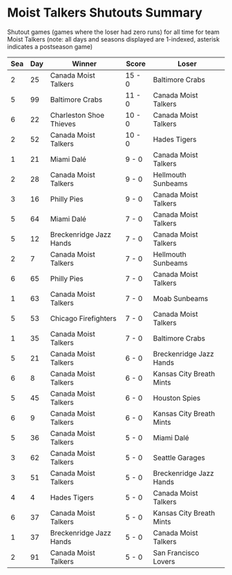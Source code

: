 # Moist Talkers Shutouts Summary



Shutout games (games where the loser had zero runs) for all time for team Moist Talkers (note: all days and seasons displayed are 1-indexed, asterisk indicates a postseason game)


| Sea | Day | Winner | Score | Loser | 
| ------ |------ |------ |------ |------ |
| 2 | 25 | Canada Moist Talkers | 15 - 0 | Baltimore Crabs | 
| 5 | 99 | Baltimore Crabs | 11 - 0 | Canada Moist Talkers | 
| 6 | 22 | Charleston Shoe Thieves | 10 - 0 | Canada Moist Talkers | 
| 2 | 52 | Canada Moist Talkers | 10 - 0 | Hades Tigers | 
| 1 | 21 | Miami Dalé | 9 - 0 | Canada Moist Talkers | 
| 2 | 28 | Canada Moist Talkers | 9 - 0 | Hellmouth Sunbeams | 
| 3 | 16 | Philly Pies | 9 - 0 | Canada Moist Talkers | 
| 5 | 64 | Miami Dalé | 7 - 0 | Canada Moist Talkers | 
| 5 | 12 | Breckenridge Jazz Hands | 7 - 0 | Canada Moist Talkers | 
| 2 | 7 | Canada Moist Talkers | 7 - 0 | Hellmouth Sunbeams | 
| 6 | 65 | Philly Pies | 7 - 0 | Canada Moist Talkers | 
| 1 | 63 | Canada Moist Talkers | 7 - 0 | Moab Sunbeams | 
| 5 | 53 | Chicago Firefighters | 7 - 0 | Canada Moist Talkers | 
| 1 | 35 | Canada Moist Talkers | 7 - 0 | Baltimore Crabs | 
| 5 | 21 | Canada Moist Talkers | 6 - 0 | Breckenridge Jazz Hands | 
| 6 | 8 | Canada Moist Talkers | 6 - 0 | Kansas City Breath Mints | 
| 5 | 45 | Canada Moist Talkers | 6 - 0 | Houston Spies | 
| 6 | 9 | Canada Moist Talkers | 6 - 0 | Kansas City Breath Mints | 
| 5 | 36 | Canada Moist Talkers | 5 - 0 | Miami Dalé | 
| 3 | 62 | Canada Moist Talkers | 5 - 0 | Seattle Garages | 
| 3 | 51 | Canada Moist Talkers | 5 - 0 | Breckenridge Jazz Hands | 
| 4 | 4 | Hades Tigers | 5 - 0 | Canada Moist Talkers | 
| 6 | 37 | Canada Moist Talkers | 5 - 0 | Kansas City Breath Mints | 
| 1 | 37 | Breckenridge Jazz Hands | 5 - 0 | Canada Moist Talkers | 
| 2 | 91 | Canada Moist Talkers | 5 - 0 | San Francisco Lovers | 


